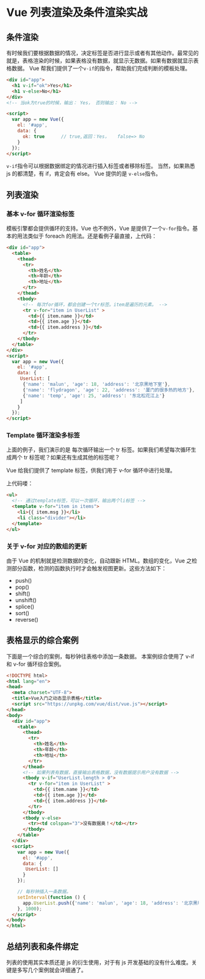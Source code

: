 # Vue 列表渲染及条件渲染实战

## 条件渲染

有时候我们要根据数据的情况，决定标签是否进行显示或者有其他动作。最常见的就是，表格渲染的时候，如果表格没有数据，就显示无数据。如果有数据就显示表格数据。
Vue 帮我们提供了一个`v-if`的指令，帮助我们完成判断的模板处理。

```html
<div id="app">
  <h1 v-if="ok">Yes</h1>
  <h1 v-else>No</h1>  
</div>
<!-- 当ok为true的时候，输出： Yes， 否则输出： No -->

<script>
  var app = new Vue({
    el: '#app',
    data: {
      ok: true      // true,返回：Yes，   false=> No
    }
  });
</script>
```

`v-if`指令可以根据数据绑定的情况进行插入标签或者移除标签。
当然，如果熟悉 js 的都清楚，有 if，肯定会有 else。 Vue 提供的是 `v-else`指令。

## 列表渲染

### 基本 v-for 循环渲染标签

模板引擎都会提供循环的支持。Vue 也不例外，Vue 是提供了一个`v-for`指令。基本的用法类似于 foreach 的用法。还是看例子最直接，上代码：

```html
<div id="app">
  <table>
    <thead>
      <tr>
        <th>姓名</th>
        <th>年龄</th>
        <th>地址</th>
      </tr>
    </thead>
    <tbody>
      <!-- 每次for循环，都会创建一个tr标签。item是遍历的元素。 -->
      <tr v-for="item in UserList" >
        <td>{{ item.name }}</td>
        <td>{{ item.age }}</td>
        <td>{{ item.address }}</td>
      </tr>
    </tbody>
  </table>
</div>
<script>
  var app = new Vue({
    el: '#app',
    data: {
     UserList: [
      {'name': 'malun', 'age': 18, 'address': '北京黑地下室'},
      {'name': 'flydragon', 'age': 22, 'address': '厦门的很多热的地方'},
      {'name': 'temp', 'age': 25, 'address': '东北松花江上'}
     ]
    }
  });
</script>
```

### Template 循环渲染多标签

上面的例子，我们演示的是 每次循环输出一个 tr 标签。如果我们希望每次循环生成两个 tr 标签呢？如果还有生成其他的标签呢？

Vue 给我们提供了 template 标签，供我们用于 v-for 循环中进行处理。

上代码喽：

```html
<ul>
  <!-- 通过template标签，可以一次循环，输出两个li标签 -->
  <template v-for="item in items">
    <li>{{ item.msg }}</li>
    <li class="divider"></li>
  </template>
</ul>
```

### 关于 v-for 对应的数组的更新

由于 Vue 的机制就是检测数据的变化，自动跟新 HTML。数组的变化，Vue 之检测部分函数，检测的函数执行时才会触发视图更新。这些方法如下：

- push()
- pop()
- shift()
- unshift()
- splice()
- sort()
- reverse()

## 表格显示的综合案例

下面是一个综合的案例，每秒钟往表格中添加一条数据。
本案例综合使用了 v-if 和 v-for 循环综合案例。

```html
<!DOCTYPE html>
<html lang="en">
<head>
  <meta charset="UTF-8">
  <title>Vue入门之动态显示表格</title>
  <script src="https://unpkg.com/vue/dist/vue.js"></script>
</head>
<body>
  <div id="app">
    <table>
      <thead>
        <tr>
          <th>姓名</th>
          <th>年龄</th>
          <th>地址</th>
        </tr>
      </thead>
      <!-- 如果列表有数据，直接输出表格数据，没有数据提示用户没有数据 -->
      <tbody v-if="UserList.length > 0">
        <tr v-for="item in UserList" >
          <td>{{ item.name }}</td>
          <td>{{ item.age }}</td>
          <td>{{ item.address }}</td>
        </tr>
      </tbody>
      <tbody v-else>
        <tr><td colspan="3">没有数据奥！</td></tr>
      </tbody>
    </table>
  </div>
  <script>
    var app = new Vue({
      el: '#app',
      data: {
       UserList: []
      }
    });

    // 每秒钟插入一条数据。
    setInterval(function () {
      app.UserList.push({'name': 'malun', 'age': 18, 'address': '北京黑地下室'});
    }, 1000);
  </script>
</body>
</html>
```

## 总结列表和条件绑定

列表的使用其实本质还是 js 的衍生使用，对于有 js 开发基础的没有什么难度。关键是多写几个案例就会详细通了。
